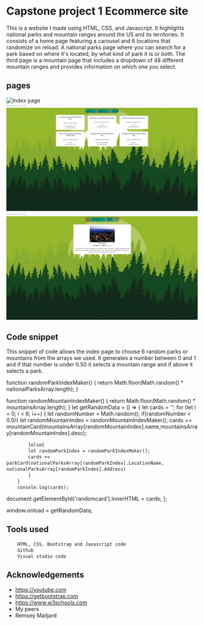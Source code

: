 
# Capstone project 1 Ecommerce site

This is a website I made using HTML, CSS, and Javascript. It highlights national parks and mountain ranges around the US and its territories. It consists of a home page featuring a carousel and 6 locations that randomize on reload. A national parks page where you can search for a park based on where it's located, by what kind of park it is or both. The third page is a mountain page that includes a dropdown of 48 different mountain ranges and provides information on which one you select.

## pages

![Index page](<Screenshot (36).png>)
![Park page](<Screenshot (34).png>)
![Mountain page](<Screenshot (35).png>)

## Code snippet
This snippet of code allows the index page to choose 6 random parks or mountains from the arrays we used. It generates a number between 0 and 1 and if that number is under 0.50 it selects a mountain range and if above it selects a park.


function randomParkIndexMaker() {
  return Math.floor(Math.random() * nationalParksArray.length);
}

function randomMountainIndexMaker() {
    return Math.floor(Math.random() * mountainsArray.length);
}
 let getRandomData = () => {
        let cards = '';
        for (let i = 0; i < 6; i++) {
            let randomNumber = Math.random();
            if(randomNumber < 0.5){
                let randomMountainIndex = randomMountainIndexMaker();
                cards += mountainCard(mountainsArray[randomMountainIndex].name,mountainsArray[randomMountainIndex].desc);

            }else{
            let randomParkIndex = randomParkIndexMaker();
            cards += parkCard(nationalParksArray[randomParkIndex].LocationName, nationalParksArray[randomParkIndex].Address)
            }
        }
        console.log(cards);
  document.getElementById('randomcard').innerHTML = cards;
};

window.onload = getRandomData;

## Tools used

        HTML, CSS, Bootstrap and Javascript code
        Github
        Visual studio code


                   
## Acknowledgements

 - https://youtube.com
 - https://getbootstrap.com
 - https://www.w3schools.com
 - My peers
 - Remsey Mailjard
